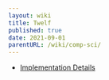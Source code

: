 ```yaml
---
layout: wiki
title: Twelf
published: true
date: 2021-09-01
parentURL: /wiki/comp-sci/
---
```


- [Implementation Details](./implementation-details)